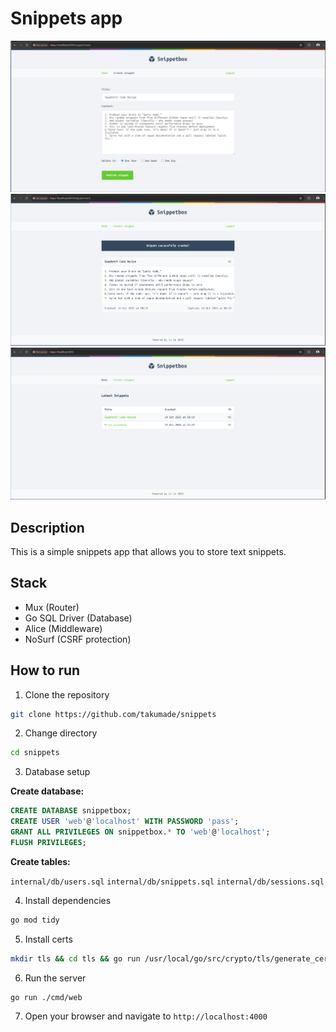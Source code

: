 # Snippets app


![Snippets snippets](./assets/snippets2.png)
![Snippets snippets](./assets/snippets3.png)
![Snippets snippets](./assets/snippets4.png)
## Description

This is a simple snippets app that allows you to store text snippets.

## Stack

- Mux (Router)
- Go SQL Driver (Database)
- Alice (Middleware)
- NoSurf (CSRF protection)


## How to run

1. Clone the repository

```bash
git clone https://github.com/takumade/snippets
```

2. Change directory

```bash
cd snippets
```


3. Database setup

**Create database:**

```sql
CREATE DATABASE snippetbox;
CREATE USER 'web'@'localhost' WITH PASSWORD 'pass';
GRANT ALL PRIVILEGES ON snippetbox.* TO 'web'@'localhost';
FLUSH PRIVILEGES;
```

**Create tables:**

`internal/db/users.sql`
`internal/db/snippets.sql`
`internal/db/sessions.sql`



4. Install dependencies

```bash
go mod tidy
```

5. Install certs

```bash
mkdir tls && cd tls && go run /usr/local/go/src/crypto/tls/generate_cert.go --rsa-bits=2048 --host=localhost
```

6. Run the server

```bash
go run ./cmd/web
```

7. Open your browser and navigate to `http://localhost:4000`


